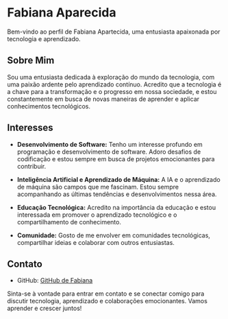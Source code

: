 # Fabiana Aparecida

Bem-vindo ao perfil de Fabiana Apartecida, uma entusiasta apaixonada por tecnologia e aprendizado.

## Sobre Mim

Sou uma entusiasta dedicada à exploração do mundo da tecnologia, com uma paixão ardente pelo aprendizado contínuo. Acredito que a tecnologia é a chave para a transformação e o progresso em nossa sociedade, e estou constantemente em busca de novas maneiras de aprender e aplicar conhecimentos tecnológicos.

## Interesses

- **Desenvolvimento de Software:** Tenho um interesse profundo em programação e desenvolvimento de software. Adoro desafios de codificação e estou sempre em busca de projetos emocionantes para contribuir.

- **Inteligência Artificial e Aprendizado de Máquina:** A IA e o aprendizado de máquina são campos que me fascinam. Estou sempre acompanhando as últimas tendências e desenvolvimentos nessa área.

- **Educação Tecnológica:** Acredito na importância da educação e estou interessada em promover o aprendizado tecnológico e o compartilhamento de conhecimento.

- **Comunidade:** Gosto de me envolver em comunidades tecnológicas, compartilhar ideias e colaborar com outros entusiastas.

## Contato
- GitHub: [GitHub de Fabiana](https://github.com/FabianaAparecida)



Sinta-se à vontade para entrar em contato e se conectar comigo para discutir tecnologia, aprendizado e colaborações emocionantes. Vamos aprender e crescer juntos!
